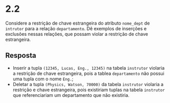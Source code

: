 # 2.2

Considere a restrição de chave estrangeira do atributo `nome_dept` de `intrutor` para a relação `departamento`. Dê exemplos de inserções e exclusões nessas relações, que possam violar a restrição de chave estrangeira.

## Resposta

- Inserir a tupla `(12345, Lucas, Eng., 12345)` na tabela `instrutor` violaria a restrição de chave estrangeira, pois a tablea `departamento` não possui uma tupla com o nome `Eng.`;
- Deletar a tupla `(Physics, Watson, 70000)` da tabela `instrutor` violaria a restrição e chave estrangeira, pois existiriam tuplas na tabela `instrutor` que referenciariam um departamento que não existiria.